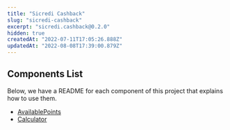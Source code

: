 ```yaml
---
title: "Sicredi Cashback"
slug: "sicredi-cashback"
excerpt: "sicredi.cashback@0.2.0"
hidden: true
createdAt: "2022-07-11T17:05:26.888Z"
updatedAt: "2022-08-08T17:39:00.879Z"
---
```

## Components List

Below, we have a README for each component of this project that explains how to use them.

- [AvailablePoints](../docs/components/AVAILABLEPOINTS.md)
- [Calculator](../docs/components/CALCULATOR.md)